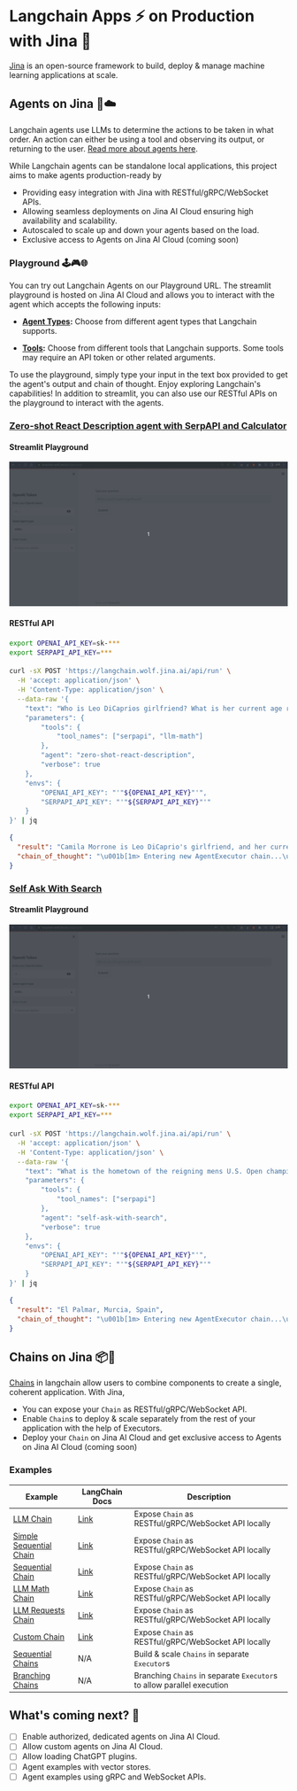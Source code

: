 # Langchain Apps ⚡ on Production with Jina 🚀

[Jina](https://github.com/jina-ai/jina) is an open-source framework to build, deploy & manage machine learning applications at scale. 

## Agents on Jina 🤖☁️

Langchain agents use LLMs to determine the actions to be taken in what order. An action can either be using a tool and observing its output, or returning to the user. [Read more about agents here](https://python.langchain.com/en/latest/modules/agents/getting_started.html).

While Langchain agents can be standalone local applications, this project aims to make agents production-ready by 

  - Providing easy integration with Jina with RESTful/gRPC/WebSocket APIs.
  - Allowing seamless deployments on Jina AI Cloud ensuring high availability and scalability. 
  - Autoscaled to scale up and down your agents based on the load.
  - Exclusive access to Agents on Jina AI Cloud (coming soon)

### Playground 🕹️🎮🌐

You can try out Langchain Agents on our Playground URL. The streamlit playground is hosted on Jina AI Cloud and allows you to interact with the agent which accepts the following inputs:

- **[Agent Types](https://python.langchain.com/en/latest/modules/agents/agents.html):** Choose from different agent types that Langchain supports. 

- **[Tools](https://python.langchain.com/en/latest/modules/agents/tools.html):** Choose from different tools that Langchain supports. Some tools may require an API token or other related arguments.

To use the playground, simply type your input in the text box provided to get the agent's output and chain of thought. Enjoy exploring Langchain's capabilities! In addition to streamlit, you can also use our RESTful APIs on the playground to interact with the agents. 


### [Zero-shot React Description agent with SerpAPI and Calculator](https://python.langchain.com/en/latest/modules/agents/getting_started.html)

#### Streamlit Playground

![Streamlit Playground](.github/images/playground_one.gif)

#### RESTful API

```bash
export OPENAI_API_KEY=sk-***
export SERPAPI_API_KEY=***

curl -sX POST 'https://langchain.wolf.jina.ai/api/run' \
  -H 'accept: application/json' \
  -H 'Content-Type: application/json' \
  --data-raw '{
    "text": "Who is Leo DiCaprios girlfriend? What is her current age raised to the 0.43 power?",
    "parameters": {
        "tools": {
            "tool_names": ["serpapi", "llm-math"]
        },
        "agent": "zero-shot-react-description",
        "verbose": true
    },
    "envs": {
        "OPENAI_API_KEY": "'"${OPENAI_API_KEY}"'",
        "SERPAPI_API_KEY": "'"${SERPAPI_API_KEY}"'"
    }
}' | jq
``` 

```json
{
  "result": "Camila Morrone is Leo DiCaprio's girlfriend, and her current age raised to the 0.43 power is 3.6261260611529527.",
  "chain_of_thought": "\u001b[1m> Entering new AgentExecutor chain...\u001b[0m\u001b[32;1m\u001b[1;3m I need to find out the name of Leo's girlfriend and then use the calculator to calculate her age to the 0.43 power.Action: SearchAction Input: Leo DiCaprio girlfriend\u001b[0mObservation: \u001b[36;1m\u001b[1;3mDiCaprio met actor Camila Morrone in December 2017, when she was 20 and he was 43. They were spotted at Coachella and went on multiple vacations together. Some reports suggested that DiCaprio was ready to ask Morrone to marry him. The couple made their red carpet debut at the 2020 Academy Awards.\u001b[0mThought:\u001b[32;1m\u001b[1;3m I need to use the calculator to calculate her age to the 0.43 powerAction: CalculatorAction Input: 20^0.43\u001b[0mObservation: \u001b[33;1m\u001b[1;3mAnswer: 3.6261260611529527\u001b[0mThought:\u001b[32;1m\u001b[1;3m I now know the final answerFinal Answer: Camila Morrone is Leo DiCaprio's girlfriend, and her current age raised to the 0.43 power is 3.6261260611529527.\u001b[0m\u001b[1m> Finished chain.\u001b[0m"
}
```

### [Self Ask With Search](https://python.langchain.com/en/latest/modules/agents/implementations/self_ask_with_search.html)

#### Streamlit Playground

![Streamlit Playground](.github/images/playground_two.gif)

#### RESTful API

```bash
export OPENAI_API_KEY=sk-***
export SERPAPI_API_KEY=***

curl -sX POST 'https://langchain.wolf.jina.ai/api/run' \
  -H 'accept: application/json' \
  -H 'Content-Type: application/json' \
  --data-raw '{
    "text": "What is the hometown of the reigning mens U.S. Open champion?",
    "parameters": {
        "tools": {
            "tool_names": ["serpapi"]
        },
        "agent": "self-ask-with-search",
        "verbose": true
    },
    "envs": {
        "OPENAI_API_KEY": "'"${OPENAI_API_KEY}"'",
        "SERPAPI_API_KEY": "'"${SERPAPI_API_KEY}"'"
    }
}' | jq
```

```json
{
  "result": "El Palmar, Murcia, Spain",
  "chain_of_thought": "\u001b[1m> Entering new AgentExecutor chain...\u001b[0m\u001b[32;1m\u001b[1;3m Yes.Follow up: Who is the reigning mens U.S. Open champion?\u001b[0mIntermediate answer: \u001b[36;1m\u001b[1;3mCarlos Alcaraz Garfia\u001b[0m\u001b[32;1m\u001b[1;3mFollow up: What is Carlos Alcaraz Garfia's hometown?\u001b[0mIntermediate answer: \u001b[36;1m\u001b[1;3mCarlos Alcaraz Garfia was born on May 5, 2003, in El Palmar, Murcia, Spain to parents Carlos Alcaraz González and Virginia Garfia Escandón. He has three siblings.\u001b[0m\u001b[32;1m\u001b[1;3mSo the final answer is: El Palmar, Murcia, Spain\u001b[0m\u001b[1m> Finished chain.\u001b[0m"
}
```


## Chains on Jina 📦🚀

[Chains](https://python.langchain.com/en/latest/modules/chains/getting_started.html) in langchain allow users to combine components to create a single, coherent application. With Jina, 

- You can expose your `Chain` as RESTful/gRPC/WebSocket API.
- Enable `Chain`s to deploy & scale separately from the rest of your application with the help of Executors.
- Deploy your `Chain` on Jina AI Cloud and get exclusive access to Agents on Jina AI Cloud (coming soon)

### Examples

| Example | LangChain Docs | Description |
| ------- | ----------- | ----------- |
| [LLM Chain](examples/llm_chain.md) | [Link](https://langchain.readthedocs.io/en/latest/modules/chains/getting_started.html#query-an-llm-with-the-llmchain) | Expose `Chain` as RESTful/gRPC/WebSocket API locally |
| [Simple Sequential Chain](examples/simple_sequential_chain.md) | [Link](https://langchain.readthedocs.io/en/latest/modules/chains/generic/sequential_chains.html#simplesequentialchain) | Expose `Chain` as RESTful/gRPC/WebSocket API locally |
| [Sequential Chain](examples/sequential_chain.md) | [Link](https://langchain.readthedocs.io/en/latest/modules/chains/generic/sequential_chains.html#sequential-chain) | Expose `Chain` as RESTful/gRPC/WebSocket API locally |
| [LLM Math Chain](examples/llm_math.md) | [Link](https://langchain.readthedocs.io/en/latest/modules/chains/examples/llm_math.html) | Expose `Chain` as RESTful/gRPC/WebSocket API locally |
| [LLM Requests Chain](examples/llm_requests_chain.md) | [Link](https://langchain.readthedocs.io/en/latest/modules/chains/examples/llm_requests.html) | Expose `Chain` as RESTful/gRPC/WebSocket API locally |
| [Custom Chain](examples/custom_chain.md) | [Link](https://langchain.readthedocs.io/en/latest/modules/chains/getting_started.html#create-a-custom-chain-with-the-chain-class) | Expose `Chain` as RESTful/gRPC/WebSocket API locally |
| [Sequential Chains](examples/sequential_executors.md) | N/A | Build & scale `Chains` in separate `Executor`s |
| [Branching Chains](examples/branching.md) | N/A | Branching `Chains` in separate `Executor`s to allow parallel execution |


## What's coming next? 🤔

- [ ] Enable authorized, dedicated agents on Jina AI Cloud.
- [ ] Allow custom agents on Jina AI Cloud.
- [ ] Allow loading ChatGPT plugins.
- [ ] Agent examples with vector stores.
- [ ] Agent examples using gRPC and WebSocket APIs.